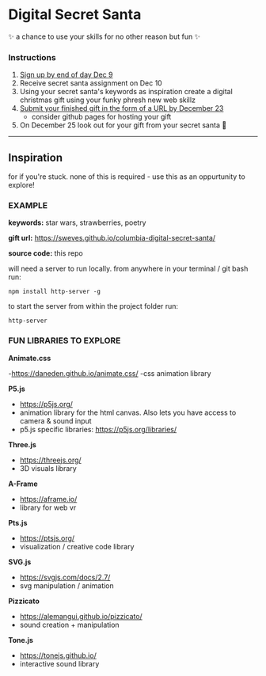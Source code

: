 # Digital Secret Santa

✨ a chance to use your skills for no other reason but fun ✨

### Instructions

1. [Sign up by end of day Dec 9](https://goo.gl/forms/NOI5nXAmfDc4GzC92)
2. Receive secret santa assignment on Dec 10
3. Using your secret santa's keywords as inspiration create a digital christmas gift using your funky phresh new web skillz
4. [Submit your finished gift in the form of a URL by December 23](https://goo.gl/forms/vjPkVi2bFCUV1Rqj2)
   - consider github pages for hosting your gift
5. On December 25 look out for your gift from your secret santa 🎅

---

## Inspiration

for if you're stuck. none of this is required - use this as an oppurtunity to explore!

### EXAMPLE

**keywords:** star wars, strawberries, poetry

**gift url:** https://sweves.github.io/columbia-digital-secret-santa/

**source code:** this repo

will need a server to run locally. from anywhere in your terminal / git bash run:

    npm install http-server -g

to start the server from within the project folder run:

    http-server

### FUN LIBRARIES TO EXPLORE

**Animate.css**

-https://daneden.github.io/animate.css/
-css animation library

**P5.js**

- https://p5js.org/
- animation library for the html canvas. Also lets you have access to camera & sound input
- p5.js specific libraries: https://p5js.org/libraries/

**Three.js**

- https://threejs.org/
- 3D visuals library

**A-Frame**

- https://aframe.io/
- library for web vr

**Pts.js**

- https://ptsjs.org/
- visualization / creative code library

**SVG.js**

- https://svgjs.com/docs/2.7/
- svg manipulation / animation

**Pizzicato**

- https://alemangui.github.io/pizzicato/
- sound creation + manipulation

**Tone.js**

- https://tonejs.github.io/
- interactive sound library
